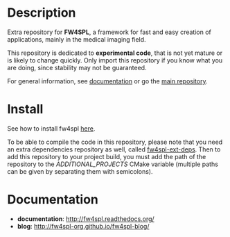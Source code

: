 Description
===========

Extra repository for **FW4SPL**, a framework for fast and easy creation of applications, mainly in the medical imaging field.

This repository is dedicated to **experimental code**, that is not yet mature or is likely to change quickly. Only import this repository if you 
know what you are doing, since stability may not be guaranteed.

For general information, see [documentation](http://fw4spl.readthedocs.org/) or go the [main repository](https://github.com/fw4spl-org/fw4spl).

Install
=======

See how to install fw4spl [here](http://fw4spl.readthedocs.org/en/fw4spl_0.11.0/Installation/index.html).

To be able to compile the code in this repository, please note that you need an extra dependencies repository as well, called [fw4spl-ext-deps](https://github.com/fw4spl-org/fw4spl-ext-deps). Then to add this repository to your project build, you must add the path of the repository to the *ADDITIONAL_PROJECTS* CMake variable (multiple paths can be given by separating them with semicolons).

Documentation
=============

* **documentation**: http://fw4spl.readthedocs.org/
* **blog**: http://fw4spl-org.github.io/fw4spl-blog/

